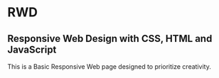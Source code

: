 # RWD
## Responsive Web Design with CSS, HTML and JavaScript

This is a Basic Responsive Web page designed to prioritize creativity.

